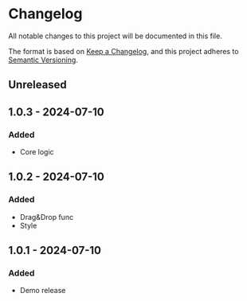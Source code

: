 # Changelog

All notable changes to this project will be documented in this file.

The format is based on [Keep a Changelog](https://keepachangelog.com/en/1.0.0/),
and this project adheres to [Semantic Versioning](https://semver.org/spec/v2.0.0.html).

## Unreleased

## 1.0.3 - 2024-07-10

### Added

- Core logic

## 1.0.2 - 2024-07-10

### Added

- Drag&Drop func
- Style

## 1.0.1 - 2024-07-10

### Added

- Demo release
